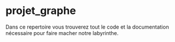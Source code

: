 # projet_graphe
Dans ce repertoire vous trouverez tout le code et la documentation nécessaire pour faire macher notre labyrinthe.